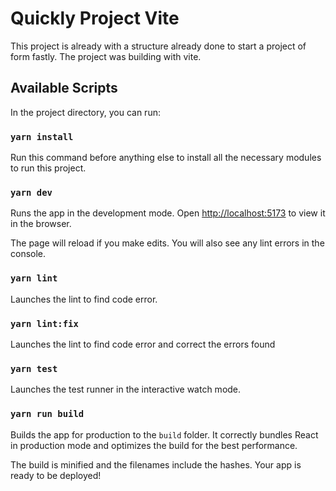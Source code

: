 # Quickly Project Vite

This project is already with a structure already done to start a project of form fastly.
The project was building with vite.

## Available Scripts

In the project directory, you can run:

### `yarn install`

Run this command before anything else to install all the necessary modules to run this project.

### `yarn dev`

Runs the app in the development mode.
Open [http://localhost:5173](http://localhost:5173) to view it in the browser.

The page will reload if you make edits.
You will also see any lint errors in the console.

### `yarn lint`

Launches the lint to find code error.

### `yarn lint:fix`

Launches the lint to find code error and correct the errors found

### `yarn test`

Launches the test runner in the interactive watch mode.

### `yarn run build`

Builds the app for production to the `build` folder.
It correctly bundles React in production mode and optimizes the build for the best performance.

The build is minified and the filenames include the hashes.
Your app is ready to be deployed!
